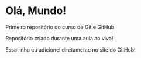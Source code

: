 # Olá, Mundo!
 Primeiro repositório do curso de Git e GitHub

 Repositório criado durante uma aula ao vivo!

Essa linha eu adicionei diretamente no site do GitHub!
